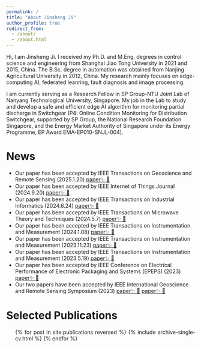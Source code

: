 ```yaml
---
permalink: /
title: "About Jinsheng Ji"
author_profile: true
redirect_from: 
  - /about/
  - /about.html
---
```

Hi, I am Jinsheng Ji. I received my Ph.D. and M.Eng. degrees in control science and engineering from Shanghai Jiao Tong University in 2021 and 2015, China. The B.Sc. degree in automation was obtained from Nanjing Agricultural University in 2012, China. My research mainly focuses on edge-computing AI, federated leanring, fault diagnosis and image processing.
  
I am currently serving as a Research Fellow in SP Group-NTU Joint Lab of Nanyang Technological University, Singapore. My job in the Lab to study and develop a safe and efficient edge AI algorithm for monitoring partial discharge in Switchgear (P4: Online Condition Monitoring for Distribution Switchgear, supported by SP Group, the National Research Foundation Singapore, and the Energy Market Authority of Singapore under its Energy Programme, EP Award EMA-EP010-SNJL-004). 

News
======
* Our paper has been accepted by IEEE Transactions on Geoscience and Remote Sensing (2025.1.20) [paper:sparkles: :rocket:](https://ieeexplore.ieee.org/document/10847778)
* Our paper has been accepted by IEEE Internet of Things Journal (2024.9.20) [paper:sparkles: :rocket:](https://ieeexplore.ieee.org/document/10684776)
* Our paper has been accepted by IEEE Transactions on Industrial Informatics (2024.6.24) [paper:sparkles: :rocket:](https://ieeexplore.ieee.org/document/10569991)
* Our paper has been accepted by IEEE Transactions on Microwave Theory and Techniques (2024.5.7) [paper:sparkles: :rocket:](https://ieeexplore.ieee.org/document/10522489)
* Our paper has been accepted by IEEE Transactions on Instrumentation and Measurement (2024.1.08) [paper:sparkles: :rocket:](https://ieeexplore.ieee.org/document/10384445)
* Our paper has been accepted by IEEE Transactions on Instrumentation and Measurement (2023.11.23) [paper:sparkles: :rocket:](https://ieeexplore.ieee.org/document/10328632)
* Our paper has been accepted by IEEE Transactions on Instrumentation and Measurement (2023.5.19) [paper:sparkles: :rocket:](https://ieeexplore.ieee.org/document/10129983)
* Our paper has been accepted by IEEE Conference on Electrical Performance of Electronic Packaging and Systems (EPEPS) (2023) [paper:sparkles: :rocket:](https://ieeexplore.ieee.org/document/10314925)
* Our two papers have been accepted by IEEE International Geoscience and Remote Sensing Symposium (2023) [paper:sparkles: :rocket:](https://ieeexplore.ieee.org/document/10282366) [paper:sparkles: :rocket:](https://ieeexplore.ieee.org/document/10281715)

Selected Publications
======
<div style="text-align: justify;">
  <ul>{% for post in site.publications reversed %}
    {% include archive-single-cv.html %}
  {% endfor %}</ul>
</div>
